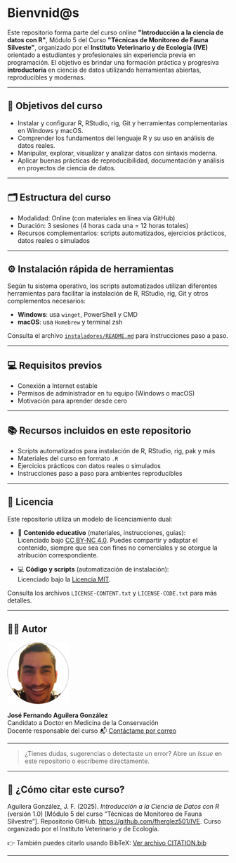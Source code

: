 
# Bienvnid@s

Este repositorio forma parte del curso online **"Introducción a la ciencia de datos con R"**, Módulo 5 del Curso **"Técnicas de Monitoreo de Fauna Silveste"**, organizado por el **Instituto Veterinario y de Ecología (IVE)** orientado a estudiantes y profesionales sin experiencia previa en programación. El objetivo es brindar una formación práctica y progresiva **introductoria** en ciencia de datos utilizando herramientas abiertas, reproducibles y modernas.

---

## 🎯 Objetivos del curso

- Instalar y configurar R, RStudio, rig, Git y herramientas complementarias en Windows y macOS.
- Comprender los fundamentos del lenguaje R y su uso en análisis de datos reales.
- Manipular, explorar, visualizar y analizar datos con sintaxis moderna.
- Aplicar buenas prácticas de reproducibilidad, documentación y análisis en proyectos de ciencia de datos.

---

## 🗂️ Estructura del curso

- Modalidad: Online (con materiales en línea vía GitHub)
- Duración: 3 sesiones (4 horas cada una = 12 horas totales)
- Recursos complementarios: scripts automatizados, ejercicios prácticos, datos reales o simulados

---

## ⚙️ Instalación rápida de herramientas

Según tu sistema operativo, los scripts automatizados utilizan diferentes herramientas para facilitar la instalación de R, RStudio, rig, Git y otros complementos necesarios:

- **Windows**: usa `winget`, PowerShell y CMD
- **macOS**: usa `Homebrew` y terminal zsh

Consulta el archivo [`instaladores/README.md`](./instaladores/README.md) para instrucciones paso a paso.

---

## 💻 Requisitos previos

- Conexión a Internet estable
- Permisos de administrador en tu equipo (Windows o macOS)
- Motivación para aprender desde cero

---

## 📚 Recursos incluidos en este repositorio

- Scripts automatizados para instalación de R, RStudio, rig, pak y más
- Materiales del curso en formato `.R`
- Ejercicios prácticos con datos reales o simulados
- Instrucciones paso a paso para ambientes reproducibles

---

## 📜 Licencia

Este repositorio utiliza un modelo de licenciamiento dual:

- 📘 **Contenido educativo** (materiales, instrucciones, guías):  
  Licenciado bajo [CC BY-NC 4.0](https://creativecommons.org/licenses/by-nc/4.0/). Puedes compartir y adaptar el contenido, siempre que sea con fines no comerciales y se otorgue la atribución correspondiente.

- 💻 **Código y scripts** (automatización de instalación):  
  Licenciado bajo la [Licencia MIT](./LICENSE-CODE.txt).

Consulta los archivos `LICENSE-CONTENT.txt` y `LICENSE-CODE.txt` para más detalles.

---

## 👨‍🏫 Autor

<p align="left">
  <a href="https://www.linkedin.com/in/mvzferglez/" target="_blank">
    <img src="./img/fer.png" alt="José Fernando Aguilera González" width="140"
    style="border-circle: 50%"/>
  </a>
</p>

**José Fernando Aguilera González**  
Candidato a Doctor en Medicina de la Conservación  
Docente responsable del curso
📬 [Contáctame por correo](mailto:mvzferglez@gmail.com)

---

> ¿Tienes dudas, sugerencias o detectaste un error? Abre un *Issue* en este repositorio o escríbeme directamente.

---

## 📖 ¿Cómo citar este curso?

Aguilera González, J. F. (2025). *Introducción a la Ciencia de Datos con R* (versión 1.0) [Módulo 5 del curso “Técnicas de Monitoreo de Fauna Silvestre”]. Repositorio GitHub. https://github.com/fherglez501/IVE. Curso organizado por el Instituto Veterinario y de Ecología.


👉 También puedes citarlo usando BibTeX: [Ver archivo CITATION.bib](./CITATION.bib)

---